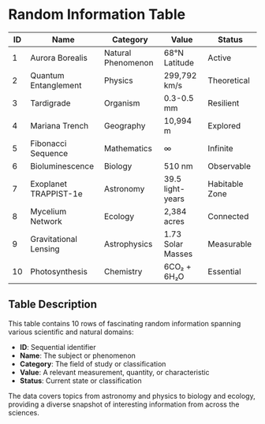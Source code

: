 # Random Information Table

| ID | Name | Category | Value | Status |
|---|---|---|---|---|
| 1 | Aurora Borealis | Natural Phenomenon | 68°N Latitude | Active |
| 2 | Quantum Entanglement | Physics | 299,792 km/s | Theoretical |
| 3 | Tardigrade | Organism | 0.3-0.5 mm | Resilient |
| 4 | Mariana Trench | Geography | 10,994 m | Explored |
| 5 | Fibonacci Sequence | Mathematics | ∞ | Infinite |
| 6 | Bioluminescence | Biology | 510 nm | Observable |
| 7 | Exoplanet TRAPPIST-1e | Astronomy | 39.5 light-years | Habitable Zone |
| 8 | Mycelium Network | Ecology | 2,384 acres | Connected |
| 9 | Gravitational Lensing | Astrophysics | 1.73 Solar Masses | Measurable |
| 10 | Photosynthesis | Chemistry | 6CO₂ + 6H₂O | Essential |

## Table Description

This table contains 10 rows of fascinating random information spanning various scientific and natural domains:

- **ID**: Sequential identifier
- **Name**: The subject or phenomenon
- **Category**: The field of study or classification
- **Value**: A relevant measurement, quantity, or characteristic
- **Status**: Current state or classification

The data covers topics from astronomy and physics to biology and ecology, providing a diverse snapshot of interesting information from across the sciences.
